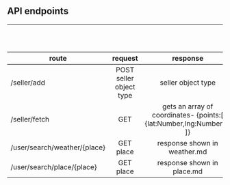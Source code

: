 ## API endpoints 
---

<br />
<br />


|    route     |   request   |  response  |
| ------------ |:------------:|:----------:|
| /seller/add  | POST seller object type  | seller object type |
| /seller/fetch | GET | gets an array of coordinates- {points:[ {lat:Number,lng:Number},.. ]} |
| /user/search/weather/{place} | GET place | response shown in weather.md |
| /user/search/place/{place}| GET place| response shown in place.md |